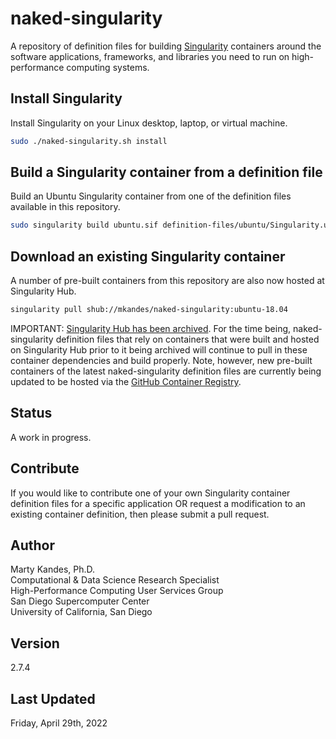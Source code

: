 # naked-singularity

A repository of definition files for building 
[Singularity](https://sylabs.io/guides/latest/user-guide) containers
around the software applications, frameworks, and libraries you need to
run on high-performance computing systems.

## Install Singularity

Install Singularity on your Linux desktop, laptop, or virtual machine. 

```bash
sudo ./naked-singularity.sh install
```

## Build a Singularity container from a definition file

Build an Ubuntu Singularity container from one of the definition files
available in this repository.

```bash
sudo singularity build ubuntu.sif definition-files/ubuntu/Singularity.ubuntu-18.04
```

## Download an existing Singularity container

A number of pre-built containers from this repository are also now 
hosted at Singularity Hub.

```bash
singularity pull shub://mkandes/naked-singularity:ubuntu-18.04
```

IMPORTANT: [Singularity Hub has been archived](https://vsoch.github.io/2021/singularity-hub-archive). 
For the time being, naked-singularity definition files that rely on 
containers that were built and hosted on Singularity Hub prior to it 
being archived will continue to pull in these container dependencies and
build properly. Note, however, new pre-built containers of the latest 
naked-singularity definition files are currently being updated to be 
hosted via the [GitHub Container Registry](https://docs.github.com/en/packages/working-with-a-github-packages-registry/working-with-the-container-registry).


## Status

A work in progress.
   
## Contribute

If you would like to contribute one of your own Singularity container
definition files for a specific application OR request a modification to
an existing container definition, then please submit a pull request.

## Author

Marty Kandes, Ph.D.  
Computational & Data Science Research Specialist  
High-Performance Computing User Services Group  
San Diego Supercomputer Center  
University of California, San Diego  

## Version

2.7.4

## Last Updated

Friday, April 29th, 2022
